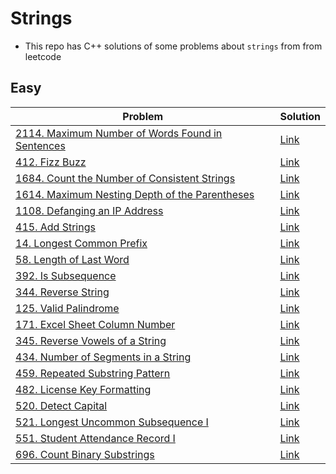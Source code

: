# Strings
- This repo has C++ solutions of some problems about `strings` from from leetcode
## Easy
|Problem|Solution|
|-------|--------|
|[2114. Maximum Number of Words Found in Sentences](https://leetcode.com/problems/maximum-number-of-words-found-in-sentences/)|[Link](2114-Maximum_Number_of_words_found_in_sentence.cpp)|
|[412. Fizz Buzz](https://leetcode.com/problems/fizz-buzz/)|[Link](412-Fizz_Buzz.cpp)|
|[1684. Count the Number of Consistent Strings](https://leetcode.com/problems/count-the-number-of-consistent-strings/)|[Link](1684-Count_the_Number_of_Consistent_Strings.cpp)|
|[1614. Maximum Nesting Depth of the Parentheses](https://leetcode.com/problems/maximum-nesting-depth-of-the-parentheses/)|[Link](1614-Maximum_Nesting_Depth_of_the_parenthess.cpp)|
|[1108. Defanging an IP Address](https://leetcode.com/problems/defanging-an-ip-address/)|[Link](1108-Deganging_an_IP_Address.cpp)|
|[415. Add Strings](https://leetcode.com/problems/add-strings/)|[Link](415-Add_Strings.cpp)|
|[14. Longest Common Prefix](https://leetcode.com/problems/longest-common-prefix/)|[Link](14-Longest_common_prefix.cpp)|
|[58. Length of Last Word](https://leetcode.com/problems/length-of-last-word/)|[Link](58-Length_Of_Last_word.cpp)|
|[392. Is Subsequence](https://leetcode.com/problems/is-subsequence/)|[Link](392-Is_Subsequence.cpp)|
|[344. Reverse String](https://leetcode.com/problems/reverse-string/)|[Link](344-Reverse_String.cpp)|
|[125. Valid Palindrome](https://leetcode.com/problems/valid-palindrome/)|[Link](125-Vaild_Palindrome.cpp)|
|[171. Excel Sheet Column Number](https://leetcode.com/problems/excel-sheet-column-number/)|[Link](171-Excel_Sheet_Column_Number.cpp)|
|[345. Reverse Vowels of a String](https://leetcode.com/problems/reverse-vowels-of-a-string/)|[Link](345-Reverse_vowels_of_a_string.cpp)|
|[434. Number of Segments in a String](https://leetcode.com/problems/number-of-segments-in-a-string/)|[Link](434-Number_Of_Segements_in_a_string.cpp)|
|[459. Repeated Substring Pattern](https://leetcode.com/problems/repeated-substring-pattern/)|[Link](459-Repeated_substring_Pattern.cpp)|
|[482. License Key Formatting](https://leetcode.com/problems/license-key-formatting/)|[Link](482-License_key_formatting.cpp)|
|[520. Detect Capital](https://leetcode.com/problems/detect-capital/)|[Link](520-Detect_Capital.cpp)|
|[521. Longest Uncommon Subsequence I](https://leetcode.com/problems/longest-uncommon-subsequence-i/)|[Link](521-Longest_Uncommon_Subsequence_I.cpp)|
|[551. Student Attendance Record I](https://leetcode.com/problems/student-attendance-record-i/)|[Link](551-Student_Attendance_Record_I.cpp)|
|[696. Count Binary Substrings](https://leetcode.com/problems/count-binary-substrings/)|[Link](696-Count_binary_substrings.cpp)|